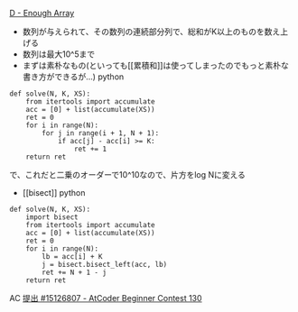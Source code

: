 
[D - Enough Array](https://atcoder.jp/contests/abc130/tasks/abc130_d)
- 数列が与えられて、その数列の連続部分列で、総和がK以上のものを数え上げる
- 数列は最大10^5まで
- まずは素朴なもの(といっても[[累積和]]は使ってしまったのでもっと素朴な書き方ができるが…)
python

```
def solve(N, K, XS):
    from itertools import accumulate
    acc = [0] + list(accumulate(XS))
    ret = 0
    for i in range(N):
        for j in range(i + 1, N + 1):
            if acc[j] - acc[i] >= K:
                ret += 1
    return ret
```


で、これだと二乗のオーダーで10^10なので、片方をlog Nに変える
- [[bisect]]
python

```
def solve(N, K, XS):
    import bisect
    from itertools import accumulate
    acc = [0] + list(accumulate(XS))
    ret = 0
    for i in range(N):
        lb = acc[i] + K
        j = bisect.bisect_left(acc, lb)
        ret += N + 1 - j
    return ret
```

AC [提出 #15126807 - AtCoder Beginner Contest 130](https://atcoder.jp/contests/abc130/submissions/15126807)

